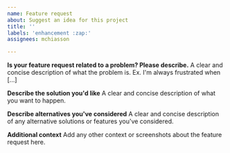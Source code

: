 ```yaml
---
name: Feature request
about: Suggest an idea for this project
title: ''
labels: 'enhancement :zap:'
assignees: mchiasson

---
```


**Is your feature request related to a problem? Please describe.**
A clear and concise description of what the problem is. Ex. I'm always frustrated when \[...]

**Describe the solution you'd like**
A clear and concise description of what you want to happen.

**Describe alternatives you've considered**
A clear and concise description of any alternative solutions or features you've considered.

**Additional context**
Add any other context or screenshots about the feature request here.
